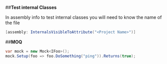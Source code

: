 ##**Test internal Classes**

In assembly info to test internal classes you will need to know the name of the file
```cs
[assembly: InternalsVisibleToAttribute("<Project Name>")]
```

##**MOQ**

```cs
var mock = new Mock<IFoo>();
mock.Setup(foo => foo.DoSomething("ping")).Returns(true);
```